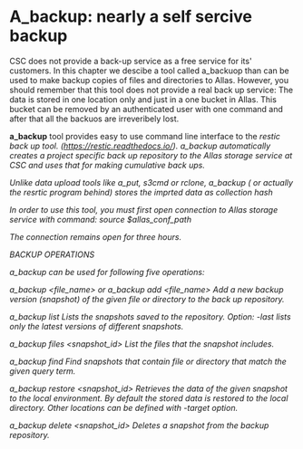 # A_backup: nearly a self sercive backup

CSC does not provide a back-up service as a free service for its' customers. In this chapter we descibe a tool called a_backuop
than can be used to make backup copies of files and directories to Allas.  However, you should remember that this tool does not 
provide a real back up service: The data is stored in one location only and just in a one bucket in Allas. This bucket can be
removed by an authenticated user with one command and after that all the backuos are irreveribely lost. 

<b>a_backup</b> tool provides easy to use command line interface to the <i>restic<i> back up tool.
(https://restic.readthedocs.io/). <i>a_backup</i> automatically creates a project specific back up 
repository to the Allas storage service at CSC and uses that for making cumulative back ups.

Unlike data upload tools like a_put, s3cmd or rclone, a_backup ( or actually the resrtic program behind) stores the imprted 
data as collection hash 


In order to use this tool, you must first open connection to Allas storage service with
command:
   source $allas_conf_path

The connection remains open for three hours.


BACKUP OPERATIONS

a_backup can be used for following five operations:

  a_backup <file_name>  or
  a_backup add <file_name>       Add a new backup version (snapshot) of the given file 
                                 or directory to the back up repository.

  a_backup list                  Lists the snapshots saved to the repository. 
                                 Option: -last lists only the latest versions of different snapshots.
 
  a_backup files <snapshot_id>   List the files that the snapshot includes.

  a_backup find <query>          Find snapshots that contain file or directory that match the given query term.

  a_backup restore <snapshot_id> Retrieves the data of the given snapshot to the local environment. By default 
                                 the stored data is restored to the local directory. Other locations can be 
                                 defined with -target option.

  a_backup delete <snapshot_id>  Deletes a snapshot from the backup repository.

